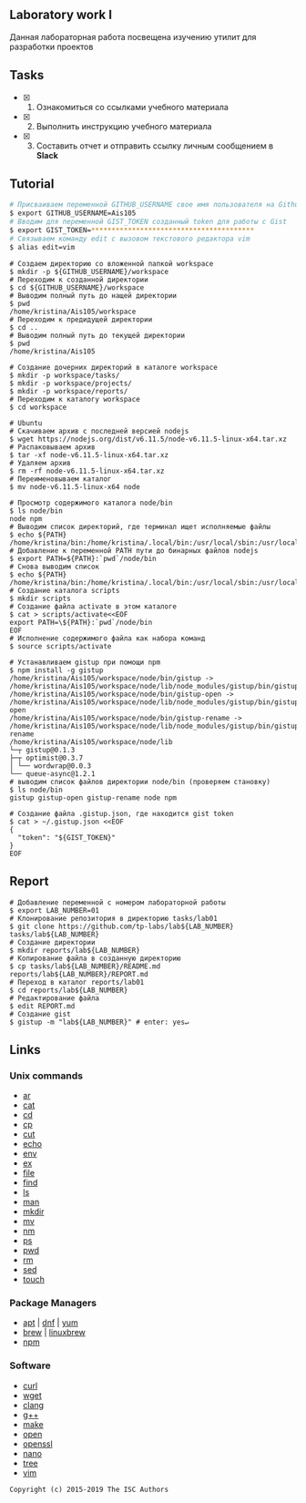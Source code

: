## Laboratory work I

Данная лабораторная работа посвещена изучению утилит для разработки проектов

## Tasks

- [x] 1. Ознакомиться со ссылками учебного материала
- [x] 2. Выполнить инструкцию учебного материала
- [x] 3. Составить отчет и отправить ссылку личным сообщением в **Slack**

## Tutorial

```bash
# Присваиваем переменной GITHUB_USERNAME свое имя пользователя на Github  
$ export GITHUB_USERNAME=Ais105
# Вводим для переменной GIST_TOKEN созданный token для работы с Gist
$ export GIST_TOKEN=****************************************
# Cвязываем команду edit с вызовом текстового редактора vim
$ alias edit=vim
```

```ShellSession
# Cоздаем директорию со вложенной папкой workspace
$ mkdir -p ${GITHUB_USERNAME}/workspace
# Переходим к созданной директории
$ cd ${GITHUB_USERNAME}/workspace
# Выводим полный путь до нащей директории
$ pwd
/home/kristina/Ais105/workspace
# Переходим к предидущей директории
$ cd ..
# Выводим полный путь до текущей директории
$ pwd
/home/kristina/Ais105
```

```ShellSession
# Создание дочерних директорий в каталоге workspace
$ mkdir -p workspace/tasks/
$ mkdir -p workspace/projects/
$ mkdir -p workspace/reports/
# Переходим к каталогу workspace
$ cd workspace
```

```ShellSession
# Ubuntu
# Скачиваем архив с последней версией nodejs
$ wget https://nodejs.org/dist/v6.11.5/node-v6.11.5-linux-x64.tar.xz
# Распаковываем архив
$ tar -xf node-v6.11.5-linux-x64.tar.xz
# Удаляем архив
$ rm -rf node-v6.11.5-linux-x64.tar.xz
# Переименовываем каталог
$ mv node-v6.11.5-linux-x64 node
```

```ShellSession
# Просмотр содержимого каталога node/bin
$ ls node/bin
node npm
# Выводим список директорий, где терминал ищет исполняемые файлы
$ echo ${PATH}
/home/kristina/bin:/home/kristina/.local/bin:/usr/local/sbin:/usr/local/bin:/usr/sbin:/usr/bin:/sbin:/bin:/usr/games:/usr/local/games:/snap/bin
# Добавление к переменной PATH пути до бинарных файлов nodejs
$ export PATH=${PATH}:`pwd`/node/bin
# Снова выводим список
$ echo ${PATH}
/home/kristina/bin:/home/kristina/.local/bin:/usr/local/sbin:/usr/local/bin:/usr/sbin:/usr/bin:/sbin:/bin:/usr/games:/usr/local/games:/snap/bin:/home/kristina/Ais105/workspace/node/bin
# Создание каталога scripts
$ mkdir scripts
# Создание файла activate в этом каталоге
$ cat > scripts/activate<<EOF
export PATH=\${PATH}:`pwd`/node/bin
EOF
# Исполнение содержимого файла как набора команд
$ source scripts/activate
```

```ShellSession
# Устанавливаем gistup при помощи npm
$ npm install -g gistup
/home/kristina/Ais105/workspace/node/bin/gistup -> /home/kristina/Ais105/workspace/node/lib/node_modules/gistup/bin/gistup
/home/kristina/Ais105/workspace/node/bin/gistup-open -> /home/kristina/Ais105/workspace/node/lib/node_modules/gistup/bin/gistup-open
/home/kristina/Ais105/workspace/node/bin/gistup-rename -> /home/kristina/Ais105/workspace/node/lib/node_modules/gistup/bin/gistup-rename
/home/kristina/Ais105/workspace/node/lib
└─┬ gistup@0.1.3 
├─┬ optimist@0.3.7 
│ └── wordwrap@0.0.3 
└── queue-async@1.2.1 
# выводим список файлов директории node/bin (проверяем становку)
$ ls node/bin
gistup gistup-open gistup-rename node npm
```

```ShellSession
# Создание файла .gistup.json, где находится gist token
$ cat > ~/.gistup.json <<EOF
{
  "token": "${GIST_TOKEN}"
}
EOF
```

## Report

```ShellSession
# Добавление переменной с номером лабораторной работы
$ export LAB_NUMBER=01
# Клонирование репозитория в директорию tasks/lab01
$ git clone https://github.com/tp-labs/lab${LAB_NUMBER} tasks/lab${LAB_NUMBER}
# Создание директории
$ mkdir reports/lab${LAB_NUMBER}
# Копирование файла в созданную директорию
$ cp tasks/lab${LAB_NUMBER}/README.md reports/lab${LAB_NUMBER}/REPORT.md
# Переход в каталог reports/lab01
$ cd reports/lab${LAB_NUMBER}
# Редактирование файла 
$ edit REPORT.md
# Создание gist 
$ gistup -m "lab${LAB_NUMBER}" # enter: yes↵
```

## Links

### Unix commands

- [ar](https://en.wikipedia.org/wiki/Ar_(Unix))
- [cat](https://en.wikipedia.org/wiki/Cat_(Unix))
- [cd](https://en.wikipedia.org/wiki/Cd_(command))
- [cp](https://en.wikipedia.org/wiki/Cp_(Unix))
- [cut](https://en.wikipedia.org/wiki/Cut_(Unix))
- [echo](https://en.wikipedia.org/wiki/Echo_(command))
- [env](https://en.wikipedia.org/wiki/Env_(shell))
- [ex](https://en.wikipedia.org/wiki/Ex_(editor))
- [file](https://en.wikipedia.org/wiki/File_(command))
- [find](https://en.wikipedia.org/wiki/Find)
- [ls](https://en.wikipedia.org/wiki/Ls)
- [man](https://en.wikipedia.org/wiki/Man_page)
- [mkdir](https://en.wikipedia.org/wiki/Mkdir)
- [mv](https://en.wikipedia.org/wiki/Mv)
- [nm](https://en.wikipedia.org/wiki/Nm_(Unix))
- [ps](https://en.wikipedia.org/wiki/Ps_(Unix))
- [pwd](https://en.wikipedia.org/wiki/Pwd)
- [rm](https://en.wikipedia.org/wiki/Rm_(Unix))
- [sed](https://en.wikipedia.org/wiki/Sed)
- [touch](https://en.wikipedia.org/wiki/Touch_(Unix))

### Package Managers

- [apt](http://help.ubuntu.ru/wiki/apt) | [dnf](https://en.wikipedia.org/wiki/DNF_(software)) | [yum](https://fedoraproject.org/wiki/Yum/ru)
- [brew](https://brew.sh) | [linuxbrew](http://linuxbrew.sh)
- [npm](https://docs.npmjs.com)

### Software

- [curl](https://www.gitbook.com/book/bagder/everything-curl/details)
- [wget](https://www.gnu.org/software/wget/manual/wget.pdf)
- [clang](https://clang.llvm.org)
- [g++](https://gcc.gnu.org/onlinedocs/gcc-4.0.2/gcc/G_002b_002b-and-GCC.html)
- [make](https://en.wikipedia.org/wiki/Make_(software))
- [open](https://developer.apple.com/legacy/library/documentation/Darwin/Reference/ManPages/man1/open.1.html)
- [openssl](https://www.openssl.org)
- [nano](https://www.nano-editor.org)
- [tree](https://linux.die.net/man/1/tree)
- [vim](http://www.vim.org)

```
Copyright (c) 2015-2019 The ISC Authors
```
